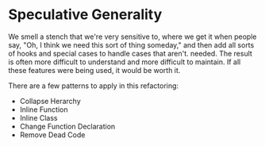 # Speculative Generality

We smell a stench that we're very sensitive to, where we get it when people say, "Oh, I think we need this sort of thing someday," and then add all sorts of hooks and special cases to handle cases that aren't. needed. The result is often more difficult to understand and more difficult to maintain. If all these features were being used, it would be worth it.

There are a few patterns to apply in this refactoring:

* Collapse Herarchy
* Inline Function
* Inline Class
* Change Function Declaration
* Remove Dead Code